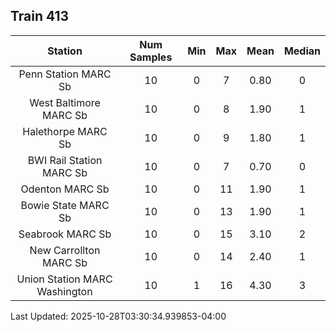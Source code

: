 ## Train 413

| Station | Num Samples | Min | Max | Mean | Median |
| :-----: | :---------: | :-: | :-: | :--: | :----: |
| Penn Station MARC Sb | 10 | 0 | 7 | 0.80 | 0 |
| West Baltimore MARC Sb | 10 | 0 | 8 | 1.90 | 1 |
| Halethorpe MARC Sb | 10 | 0 | 9 | 1.80 | 1 |
| BWI Rail Station MARC Sb | 10 | 0 | 7 | 0.70 | 0 |
| Odenton MARC Sb | 10 | 0 | 11 | 1.90 | 1 |
| Bowie State MARC Sb | 10 | 0 | 13 | 1.90 | 1 |
| Seabrook MARC Sb | 10 | 0 | 15 | 3.10 | 2 |
| New Carrollton MARC Sb | 10 | 0 | 14 | 2.40 | 1 |
| Union Station MARC Washington | 10 | 1 | 16 | 4.30 | 3 |


Last Updated: 2025-10-28T03:30:34.939853-04:00